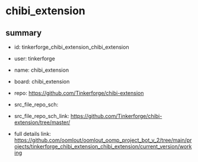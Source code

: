 # chibi_extension
 
## summary 
* id: tinkerforge_chibi_extension_chibi_extension
* user: tinkerforge
* name: chibi_extension
* board: chibi_extension
* repo: https://github.com/Tinkerforge/chibi-extension



* src_file_repo_sch: 
* src_file_repo_sch_link: https://github.com/Tinkerforge/chibi-extension/tree/master/
* full details link: https://github.com/oomlout/oomlout_oomp_project_bot_v_2/tree/main/projects/tinkerforge_chibi_extension_chibi_extension/current_version/working  







